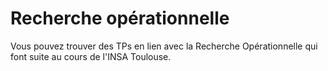 # Recherche opérationnelle

Vous pouvez trouver des TPs en lien avec la Recherche Opérationnelle qui font suite au cours de l'INSA Toulouse.
